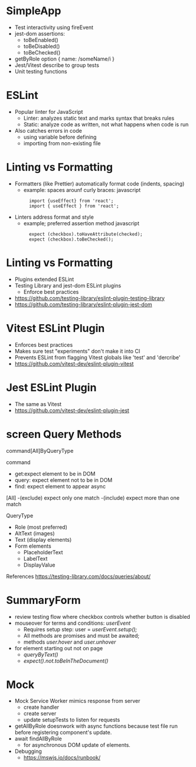 # SimpleApp

- Test interactivity using fireEvent
- jest-dom assertions:
  - toBeEnabled()
  - toBeDisabled()
  - toBeChecked()
- getByRole option { name: /someName/i }
- Jest/Vitest describe to group tests
- Unit testing functions

# ESLint

- Popular linter for JavaScript
  - Linter: analyzes static text and marks syntax that breaks rules
  - Static: analyze code as written, not what happens when code is run
- Also catches errors in code
  - using variable before defining
  - importing from non-existing file

# Linting vs Formatting

- Formatters (like Prettier) automatically format code (indents, spacing)
  - example: spaces arounf curly braces:
    javascript
    ```
      import {useEffect} from 'react';
      import { useEffect } from 'react';
    ```
- Linters address format and style
  - example; preferred assertion method 
    javascript
    ```
      expect (checkbox).toHaveAttribute(checked);
      expect (checkbox).toBeChecked();
    ```
    
# Linting vs Formatting

- Plugins extended ESLint
- Testing Library and jest-dom ESLint plugins
  - Enforce best practices
-  https://github.com/testing-library/eslint-plugin-testing-library
-  https://github.com/testing-library/eslint-plugin-jest-dom

# Vitest ESLint Plugin

- Enforces best practices
- Makes sure test "experiments" don't make it into CI
- Prevents ESLint from flagging Vitest globals like 'test' and 'dercribe' 
- https://github.com/vitest-dev/eslint-plugin-vitest

# Jest ESLint Plugin

- The same as Vitest
- https://github.com/vitest-dev/eslint-plugin-jest

# screen Query Methods

command[All]ByQueryType

command
- get:expect element to be in DOM
- query: expect element not to be in DOM
- find: expect element to appear async

[All]
-(exclude) expect only one match
-(include) expect more than one match

QueryType
- Role (most preferred)
- AltText (images)
- Text (display elements)
- Form elements
  - PlaceholderText
  - LabelText
  - DisplayValue

References
https://testing-library.com/docs/queries/about/

# SummaryForm

- review testing flow where checkbox controls whether button is disabled
- mouseover for terms and conditions: *userEvent*
  - Requires setup step: user = *userEvent.setup();*
  - All methods are promises and must be awaited;
  - methods *user.hover* and *user.unhover*
- for element starting out not on page
  - *queryByText()*
  - *expect().not.toBeInTheDocument()*

# Mock

- Mock Service Worker mimics response from server
  - create handler
  - create server 
  - update setupTests to listen for requests
- getAllByRole doesnwork with async functions because test file run before registering component's update.
- await findAllByRole
  - for asynchronous DOM update of elements.
- Debugging
  - https://mswjs.io/docs/runbook/
